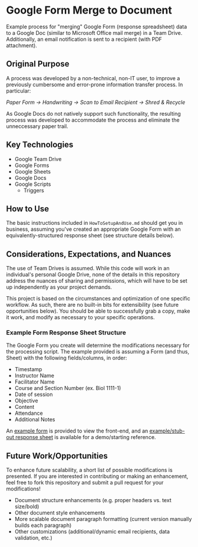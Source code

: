 # Google Form Merge to Document
Example process for "merging" Google Form (response spreadsheet) data to a Google Doc (similar to Microsoft Office mail merge) in a Team Drive. Additionally, an email notification is sent to a recipient (with PDF attachment).
## Original Purpose
A process was developed by a non-technical, non-IT user, to improve a previously cumbersome and error-prone information transfer process. In particular:

_Paper Form → Handwriting → Scan to Email Recipient → Shred & Recycle_

As Google Docs do not natively support such functionality, the resulting process was developed to accommodate the process and eliminate the unneccessary paper trail.

## Key Technologies
* Google Team Drive
* Google Forms
* Google Sheets
* Google Docs
* Google Scripts
  * Triggers

## How to Use
The basic instructions included in `HowToSetupAndUse.md` should get you in business, assuming you've created an appropriate Google Form with an equivalently-structured response sheet (see structure details below).
  
## Considerations, Expectations, and Nuances
The use of Team Drives is assumed. While this code will work in an individual's personal Google Drive, none of the details in this repository address the nuances of sharing and permissions, which will have to be set up independently as your project demands.

This project is based on the circumstances and optimization of one specific workflow. As such, there are no built-in bits for extensibility (see future opportunities below). You should be able to successfully grab a copy, make it work, and modify as necessary to your specific operations.

### Example Form Response Sheet Structure
The Google Form you create will determine the modifications necessary for the processing script. The example provided is assuming a Form (and thus, Sheet) with the following fields/columns, in order:

* Timestamp
* Instructor Name
* Facilitator Name
* Course and Section Number (ex. Biol 1111-1)
* Date of session
* Objective
* Content
* Attendance
* Additional Notes

An [example form](https://goo.gl/forms/UfIkbP9UmC00y95u1) is provided to view the front-end, and an [example/stub-out response sheet](https://docs.google.com/spreadsheets/d/11K3S-KERPW4pbQZSE_I9ObFKHe4EgJmKYqmstjoyjxI/edit?usp=sharing) is available for a demo/starting reference.

## Future Work/Opportunities
To enhance future scalability, a short list of possible modifications is presented. If you are interested in contributing or making an enhancement, feel free to fork this repository and submit a pull request for your modifications!

* Document structure enhancements (e.g. proper headers vs. text size/bold)
* Other document style enhancements
* More scalable document paragraph formatting (current version manually builds each paragraph)
* Other customizations (additional/dynamic email recipients, data validation, etc.)